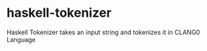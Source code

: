 haskell-tokenizer
=================

Haskell Tokenizer takes an input string and tokenizes it in CLANG0 Language
